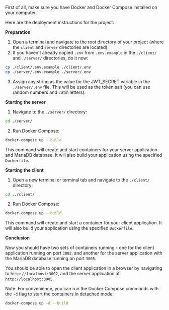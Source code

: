 First of all, make sure you have Docker and Docker Compose installed on your computer.

Here are the deployment instructions for the project:

**Preparation**

1. Open a terminal and navigate to the root directory of your project (where the `client` and `server` directories are located).
2. If you haven't already copied `.env` from `.env.example` in the `./client/` and `./server/` directories, do it now:

```bash
cp ./client/.env.example ./client/.env
cp ./server/.env.example ./server/.env
```
3. Assign any string as the value for the JWT_SECRET variable in the `./server/.env` file. This will be used as the token salt (you can use random numbers and Latin letters).

**Starting the server**

1. Navigate to the `./server/` directory:

```bash
cd ./server/
```

2. Run Docker Compose:

```bash
docker-compose up --build
```

This command will create and start containers for your server application and MariaDB database. It will also build your application using the specified `Dockerfile`.

**Starting the client**

1. Open a new terminal or terminal tab and navigate to the `./client/` directory:

```bash
cd ../client/
```

2. Run Docker Compose:

```bash
docker-compose up --build
```

This command will create and start a container for your client application. It will also build your application using the specified `Dockerfile`.

**Conclusion**

Now you should have two sets of containers running - one for the client application running on port `3002`, and another for the server application with the MariaDB database running on port `3005`.

You should be able to open the client application in a browser by navigating to `http://localhost:3002`, and the server application at `http://localhost:3005`.

Note: For convenience, you can run the Docker Compose commands with the `-d` flag to start the containers in detached mode:

```bash
docker-compose up -d --build
```